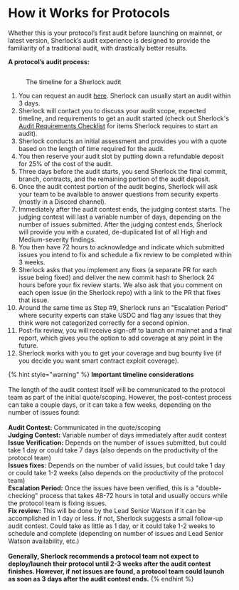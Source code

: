 # How it Works for Protocols

Whether this is your protocol’s first audit before launching on mainnet, or latest version, Sherlock’s audit experience is designed to provide the familiarity of a traditional audit, with drastically better results.

**A protocol’s audit process:**

<figure><img src="https://lh7-us.googleusercontent.com/VL9KNryxABlPhwON2oxTILCjtSDAQ28RlyortR0kHbfknMe2JKAq8O2WrDi4CArHmZLU_aEqM1TGb2mCmgUscMd_MaWOWaHNmgtXYPR2TzTfPuBTm2ehUkh2AmMFfaArPbmV95iaRkU7Gzl6LJBNwmY" alt=""><figcaption><p>The timeline for a Sherlock audit</p></figcaption></figure>

1. You can request an audit [here](https://audits.sherlock.xyz/request-audit). Sherlock can usually start an audit within 3 days.&#x20;
2. Sherlock will contact you to discuss your audit scope, expected timeline, and requirements to get an audit started (check out Sherlock's [Audit Requirements Checklist](https://docs.google.com/document/d/10\_t7Kt814Otp-FMFK8mvCsxb3tX3wyu1Z9V4nhZxTY8/edit?usp=sharing) for items Sherlock requires to start an audit).
3. Sherlock conducts an initial assessment and provides you with a quote based on the length of time required for the audit.
4. You then reserve your audit slot by putting down a refundable deposit for 25% of the cost of the audit.
5. Three days before the audit starts, you send Sherlock the final commit, branch, contracts, and the remaining portion of the audit deposit.
6. Once the audit contest portion of the audit begins, Sherlock will ask your team to be available to answer questions from security experts (mostly in a Discord channel).&#x20;
7. Immediately after the audit contest ends, the judging contest starts. The judging contest will last a variable number of days, depending on the number of issues submitted. After the judging contest ends, Sherlock will provide you with a curated, de-duplicated list of all High and Medium-severity findings.
8. You then have 72 hours to acknowledge and indicate which submitted issues you intend to fix and schedule a fix review to be completed within 3 weeks.
9. Sherlock asks that you implement any fixes (a separate PR for each issue being fixed) and deliver the new commit hash to Sherlock 24 hours before your fix review starts. We also ask that you comment on each open issue (in the Sherlock repo) with a link to the PR that fixes that issue.&#x20;
10. Around the same time as Step #9, Sherlock runs an "Escalation Period" where security experts can stake USDC and flag any issues that they think were not categorized correctly for a second opinion.&#x20;
11. Post-fix review, you will receive sign-off to launch on mainnet and a final report, which gives you the option to add coverage at any point in the future.
12. Sherlock works with you to get your coverage and bug bounty live (if you decide you want smart contract exploit coverage).

{% hint style="warning" %}
**Important timeline considerations**\
\
The length of the audit contest itself will be communicated to the protocol team as part of the initial quote/scoping. However, the post-contest process can take a couple days, or it can take a few weeks, depending on the number of issues found:\
\
**Audit Contest:** Communicated in the quote/scoping\
**Judging Contest:** Variable number of days immediately after audit contest\
**Issue Verification:** Depends on the number of issues submitted, but could take 1 day or could take 7 days (also depends on the productivity of the protocol team)\
**Issues fixes:** Depends on the number of valid issues, but could take 1 day or could take 1-2 weeks (also depends on the productivity of the protocol team)\
**Escalation Period:** Once the issues have been verified, this is a "double-checking" process that takes 48-72 hours in total and usually occurs while the protocol team is fixing issues.\
**Fix review:** This will be done by the Lead Senior Watson if it can be accomplished in 1 day or less. If not, Sherlock suggests a small follow-up audit contest. Could take as little as 1 day, or it could take 1-2 weeks to schedule and complete (depending on number of issues and Lead Senior Watson availability, etc.)\
\
**Generally, Sherlock recommends a protocol team not expect to deploy/launch their protocol until 2-3 weeks after the audit contest finishes. However, if not issues are found, a protocol team could launch as soon as 3 days after the audit contest ends.**&#x20;
{% endhint %}
